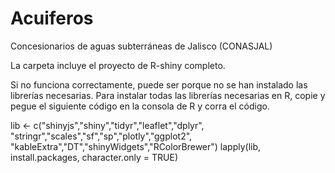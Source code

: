 # Acuiferos
Concesionarios de aguas subterráneas de Jalisco (CONASJAL)

La carpeta incluye el proyecto de R-shiny completo.

Si no funciona correctamente, puede ser porque no se han instalado las librerías necesarias.
Para instalar todas las librerías necesarias en R, copie y pegue el siguiente código en la consola de R y corra el código.

lib <- c("shinyjs","shiny","tidyr","leaflet","dplyr",
  "stringr","scales","sf","sp","plotly","ggplot2",
  "kableExtra","DT","shinyWidgets","RColorBrewer")
lapply(lib, install.packages, character.only = TRUE)
